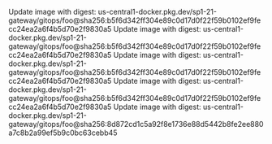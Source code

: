 Update image with digest: us-central1-docker.pkg.dev/sp1-21-gateway/gitops/foo@sha256:b5f6d342ff304e89c0d17d0f22f59b0102ef9fecc24ea2a6f4b5d70e2f9830a5 
Update image with digest: us-central1-docker.pkg.dev/sp1-21-gateway/gitops/foo@sha256:b5f6d342ff304e89c0d17d0f22f59b0102ef9fecc24ea2a6f4b5d70e2f9830a5 
Update image with digest: us-central1-docker.pkg.dev/sp1-21-gateway/gitops/foo@sha256:b5f6d342ff304e89c0d17d0f22f59b0102ef9fecc24ea2a6f4b5d70e2f9830a5 
Update image with digest: us-central1-docker.pkg.dev/sp1-21-gateway/gitops/foo@sha256:b5f6d342ff304e89c0d17d0f22f59b0102ef9fecc24ea2a6f4b5d70e2f9830a5 
Update image with digest: us-central1-docker.pkg.dev/sp1-21-gateway/gitops/foo@sha256:8d872cd1c5a92f8e1736e88d5442b8fe2ee880a7c8b2a99ef5b9c0bc63cebb45 
